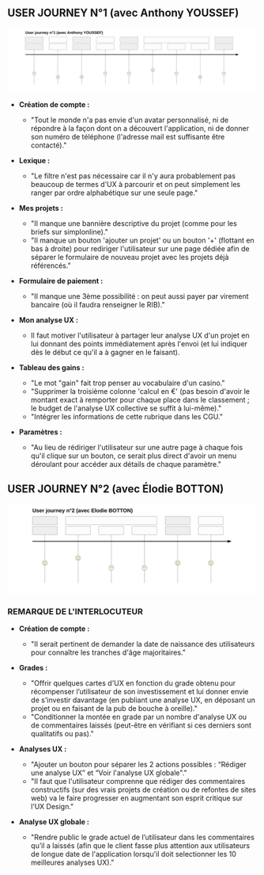 
## USER JOURNEY N°1 (avec Anthony YOUSSEF)

![](img/user_journey_1_avec_anthony_youssef.svg)

- **Création de compte :**
  - "Tout le monde n'a pas envie d'un avatar personnalisé, ni de répondre à la façon dont on a découvert l'application, ni de donner son numéro de téléphone (l'adresse mail est suffisante être contacté)."

- **Lexique :**
  - "Le filtre n'est pas nécessaire car il n'y aura probablement pas beaucoup de termes d'UX à parcourir et on peut simplement les ranger par ordre alphabétique sur une seule page."

- **Mes projets :**
  - "Il manque une bannière descriptive du projet (comme pour les briefs sur simplonline)."
  - "Il manque un bouton 'ajouter un projet' ou un bouton '+' (flottant en bas à droite) pour rediriger l'utilisateur sur une page dédiée afin de séparer le formulaire de nouveau projet avec les projets déjà référencés."

- **Formulaire de paiement :**
  - "Il manque une 3ème possibilité : on peut aussi payer par virement bancaire (où il faudra renseigner le RIB)."

- **Mon analyse UX :**
  - Il faut motiver l'utilisateur à partager leur analyse UX d'un projet en lui donnant des points immédiatement après l'envoi (et lui indiquer dès le début ce qu'il a à gagner en le faisant).

- **Tableau des gains :**
  - "Le mot "gain" fait trop penser au vocabulaire d'un casino."
  - "Supprimer la troisième colonne 'calcul en €' (pas besoin d'avoir le montant exact à remporter pour chaque place dans le classement ; le budget de l'analyse UX collective se suffit à lui-même)."
  - "Intégrer les informations de cette rubrique dans les CGU."

- **Paramètres :**
  - "Au lieu de rédiriger l'utilisateur sur une autre page à chaque fois qu'il clique sur un bouton, ce serait plus direct d'avoir un menu déroulant pour accéder aux détails de chaque paramètre."


## USER JOURNEY N°2 (avec Élodie BOTTON)

![](img/user_journey_2_avec_elodie_botton.svg)

### REMARQUE DE L'INTERLOCUTEUR

- **Création de compte :**
  - "Il serait pertinent de demander la date de naissance des utilisateurs pour connaître les tranches d'âge majoritaires."

- **Grades :**
  - "Offrir quelques cartes d'UX en fonction du grade obtenu pour récompenser l’utilisateur de son investissement et lui donner envie de s'investir davantage (en publiant une analyse UX, en déposant un projet ou en faisant de la pub de bouche à oreille)."
  - "Conditionner la montée en grade par un nombre d'analyse UX ou de commentaires laissés (peut-être en vérifiant si ces derniers sont qualitatifs ou pas)."

- **Analyses UX :**
  - "Ajouter un bouton pour séparer les 2 actions possibles : “Rédiger une analyse UX” et “Voir l'analyse UX globale"."
  - "Il faut que l'utilisateur comprenne que rédiger des commentaires constructifs (sur des vrais projets de création ou de refontes de sites web) va le faire progresser en augmentant son esprit critique sur l’UX Design."

- **Analyse UX globale :**
  - "Rendre public le grade actuel de l’utilisateur dans les commentaires qu’il a laissés (afin que le client fasse plus attention aux utilisateurs de longue date de l'application lorsqu'il doit selectionner les 10 meilleures analyses UX)."